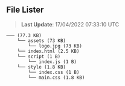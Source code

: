 ## File Lister
<!-- File Lister Display -->
> **Last Update**: 17/04/2022 07:33:10 UTC

```
─── (77.3 KB) 
    └── assets (73 KB) 
        └── logo.jpg (73 KB)
    └── index.html (2.5 KB)
    └── script (1 B) 
        └── index.js (1 B)
    └── style (1.8 KB) 
        └── index.css (1 B)
        └── main.css (1.8 KB)
```
<!-- File Lister Display -->

